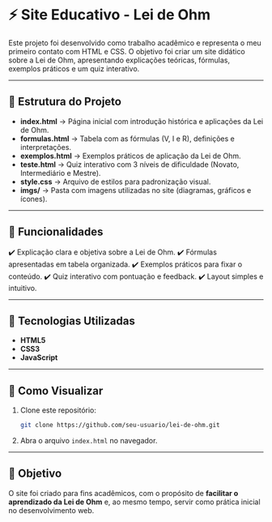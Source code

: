 # ⚡ Site Educativo - Lei de Ohm

Este projeto foi desenvolvido como trabalho acadêmico e representa o meu primeiro contato com HTML e CSS.
O objetivo foi criar um site didático sobre a Lei de Ohm, apresentando explicações teóricas, fórmulas, exemplos práticos e um quiz interativo.

---

## 📂 Estrutura do Projeto

* **index.html** → Página inicial com introdução histórica e aplicações da Lei de Ohm.
* **formulas.html** → Tabela com as fórmulas (V, I e R), definições e interpretações.
* **exemplos.html** → Exemplos práticos de aplicação da Lei de Ohm.
* **teste.html** → Quiz interativo com 3 níveis de dificuldade (Novato, Intermediário e Mestre).
* **style.css** → Arquivo de estilos para padronização visual.
* **imgs/** → Pasta com imagens utilizadas no site (diagramas, gráficos e ícones).

---

## 🚀 Funcionalidades

✔️ Explicação clara e objetiva sobre a Lei de Ohm.
✔️ Fórmulas apresentadas em tabela organizada.
✔️ Exemplos práticos para fixar o conteúdo.
✔️ Quiz interativo com pontuação e feedback.
✔️ Layout simples e intuitivo.

---

## 🔧 Tecnologias Utilizadas

* **HTML5**
* **CSS3**
* **JavaScript**

---

## 📖 Como Visualizar

1. Clone este repositório:

   ```bash
   git clone https://github.com/seu-usuario/lei-de-ohm.git
   ```
2. Abra o arquivo `index.html` no navegador.

---

## 🎯 Objetivo

O site foi criado para fins acadêmicos, com o propósito de **facilitar o aprendizado da Lei de Ohm** e, ao mesmo tempo, servir como prática inicial no desenvolvimento web.
